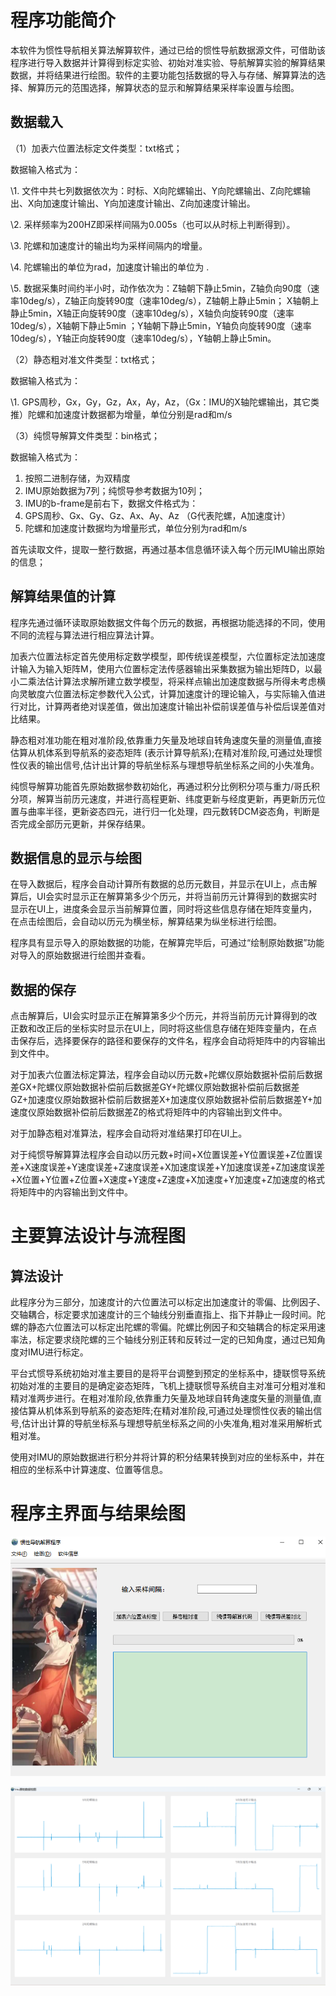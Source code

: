 # 程序功能简介
本软件为惯性导航相关算法解算软件，通过已给的惯性导航数据源文件，可借助该程序进行导入数据并计算得到标定实验、初始对准实验、导航解算实验的解算结果数据，并将结果进行绘图。软件的主要功能包括数据的导入与存储、解算算法的选择、解算历元的范围选择，解算状态的显示和解算结果采样率设置与绘图。

## 数据载入
（1）加表六位置法标定文件类型：txt格式；

数据输入格式为： 

\1.	文件中共七列数据依次为：时标、X向陀螺输出、Y向陀螺输出、Z向陀螺输出、X向加速度计输出、Y向加速度计输出、Z向加速度计输出。

\2.	采样频率为200HZ即采样间隔为0.005s（也可以从时标上判断得到）。

\3.	陀螺和加速度计的输出均为采样间隔内的增量。

\4.	陀螺输出的单位为rad，加速度计输出的单位为 .	

\5.	数据采集时间约半小时，动作依次为：Z轴朝下静止5min，Z轴负向90度（速率10deg/s），Z轴正向旋转90度（速率10deg/s），Z轴朝上静止5min； X轴朝上静止5min，X轴正向旋转90度（速率10deg/s），X轴负向旋转90度（速率10deg/s），X轴朝下静止5min ；Y轴朝下静止5min，Y轴负向旋转90度（速率10deg/s），Y轴正向旋转90度（速率10deg/s），Y轴朝上静止5min。

（2）静态粗对准文件类型：txt格式；

数据输入格式为：

\1. GPS周秒，Gx，Gy，Gz，Ax，Ay，Az，（Gx：IMU的X轴陀螺输出，其它类推）陀螺和加速度计数据都为增量，单位分别是rad和m/s

（3）纯惯导解算文件类型：bin格式；

数据输入格式为：

1. 按照二进制存储，为双精度
2. IMU原始数据为7列；纯惯导参考数据为10列；
3. IMU的b-frame是前右下，数据文件格式为：
4. GPS周秒、Gx、Gy、Gz、Ax、Ay、Az （G代表陀螺，A加速度计）
5. 陀螺和加速度计数据均为增量形式，单位分别为rad和m/s


首先读取文件，提取一整行数据，再通过基本信息循环读入每个历元IMU输出原始的信息；
## 解算结果值的计算
程序先通过循环读取原始数据文件每个历元的数据，再根据功能选择的不同，使用不同的流程与算法进行相应算法计算。

加表六位置法标定首先使用标定数学模型，即传统误差模型，六位置标定法加速度计输入为输入矩阵M，使用六位置标定法传感器输出采集数据为输出矩阵D，以最小二乘法估计算法求解所建立数学模型，将采样点输出加速度数据与所得未考虑横向灵敏度六位置法标定参数代入公式，计算加速度计的理论输入，与实际输入值进行对比，计算两者绝对误差值，做出加速度计输出补偿前误差值与补偿后误差值对比结果。

静态粗对准功能在粗对准阶段,依靠重力矢量及地球自转角速度矢量的测量值,直接估算从机体系到导航系的姿态矩阵 (表示计算导航系);在精对准阶段,可通过处理惯性仪表的输出信号,估计出计算的导航坐标系与理想导航坐标系之间的小失准角。

纯惯导解算功能首先原始数据参数初始化，再通过积分比例积分项与重力/哥氏积分项，解算当前历元速度，并进行高程更新、纬度更新与经度更新，再更新历元位置与曲率半径，更新姿态四元，进行归一化处理，四元数转DCM姿态角，判断是否完成全部历元更新，并保存结果。

## 数据信息的显示与绘图
在导入数据后，程序会自动计算所有数据的总历元数目，并显示在UI上，点击解算后，UI会实时显示正在解算第多少个历元，并将当前历元计算得到的数据实时显示在UI上，进度条会显示当前解算位置，同时将这些信息存储在矩阵变量内，在点击绘图后，会自动以历元为横坐标，解算结果为纵坐标进行绘图。

程序具有显示导入的原始数据的功能，在解算完毕后，可通过“绘制原始数据”功能对导入的原始数据进行绘图并查看。

## 数据的保存
点击解算后，UI会实时显示正在解算第多少个历元，并将当前历元计算得到的改正数和改正后的坐标实时显示在UI上，同时将这些信息存储在矩阵变量内，在点击保存后，选择要保存的路径和要保存的文件名，程序会自动将矩阵中的内容输出到文件中。

对于加表六位置法标定算法，程序会自动以历元数+陀螺仪原始数据补偿前后数据差GX+陀螺仪原始数据补偿前后数据差GY+陀螺仪原始数据补偿前后数据差GZ+加速度仪原始数据补偿前后数据差X+加速度仪原始数据补偿前后数据差Y+加速度仪原始数据补偿前后数据差Z的格式将矩阵中的内容输出到文件中。

对于加静态粗对准算法，程序会自动将对准结果打印在UI上。

对于纯惯导解算算法程序会自动以历元数+时间+X位置误差+Y位置误差+Z位置误差+X速度误差+Y速度误差+Z速度误差+X加速度误差+Y加速度误差+Z加速度误差+X位置+Y位置+Z位置+X速度+Y速度+Z速度+X加速度+Y加速度+Z加速度的格式将矩阵中的内容输出到文件中。
# 主要算法设计与流程图
## 算法设计
此程序分为三部分，加速度计的六位置法可以标定出加速度计的零偏、比例因子、交轴耦合，标定要求加速度计的三个轴线分别垂直指上、指下并静止一段时间。陀螺的静态六位置法可以标定出陀螺的零偏。陀螺比例因子和交轴耦合的标定采用速率法，标定要求绕陀螺的三个轴线分别正转和反转过一定的已知角度，通过已知角度对IMU进行标定。

平台式惯导系统初始对准主要目的是将平台调整到预定的坐标系中，捷联惯导系统初始对准的主要目的是确定姿态矩阵，飞机上捷联惯导系统自主对准可分粗对准和精对准两步进行。在粗对准阶段,依靠重力矢量及地球自转角速度矢量的测量值,直接估算从机体系到导航系的姿态矩阵;在精对准阶段,可通过处理惯性仪表的输出信号,估计出计算的导航坐标系与理想导航坐标系之间的小失准角,粗对准采用解析式粗对准。

使用对IMU的原始数据进行积分并将计算的积分结果转换到对应的坐标系中，并在相应的坐标系中计算速度、位置等信息。 
# 程序主界面与结果绘图
![github](https://github.com/Wang-Jie-Lucid-Sheep/INS_Project/blob/main/Picture/Picture.png)

![github](https://github.com/Wang-Jie-Lucid-Sheep/INS_Project/blob/main/Picture/Result.png)
